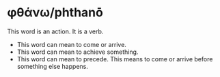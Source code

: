 # φθάνω/phthanō
This word is an action. It is a verb.

* This word can mean to come or arrive. 
* This word can mean to achieve something.
* This word can mean to precede. This means to come or arrive before something else happens.
